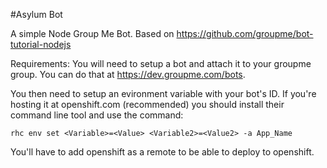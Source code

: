 #Asylum Bot

A simple Node Group Me Bot. Based on https://github.com/groupme/bot-tutorial-nodejs

Requirements:
You will need to setup a bot and attach it to your groupme group. You can do that at https://dev.groupme.com/bots.

You then need to setup an evironment variable with your bot's ID. If you're hosting it at openshift.com (recommended) you should install their command line tool and use the command:

 `rhc env set <Variable>=<Value> <Variable2>=<Value2> -a App_Name`

 You'll have to add openshift as a remote to be able to deploy to openshift.
